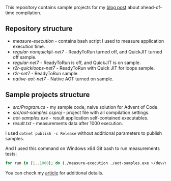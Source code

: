 This repository contains sample projects for my [blog post](https://flerka.github.io/personal-blog/2022-06-21-ahead-of-time-compilation/) about ahead-of-time compilation. 

## Repository structure
- *measure-execution* - contains bash script I used to measure application execution time.
- *regular-nonquickjit-net7* - ReadyToRun turned off, and QuickJIT turned off sample.
- *regular-net7* - ReadyToRun is off, and QuickJIT is on sample.
- *r2r-quickloops-net7* - ReadyToRun with Quick JIT for loops sample.
- *r2r-net7* - ReadyToRun sample.
- *native-aot-net7* - Native AOT turned on sample.

## Sample projects structure
- *src/Program.cs* - my sample code, naive solution for Advent of Code.
- *src/aot-samples.csproj* - project file with all compilation settings.
- *aot-samples.exe* - result application self-contained executables. 
- *result.txt* - measurements data after 1000 execution.

I used `dotnet publish -c Release` without additional parameters to publish samples. 

And I used this command on Windows x64 Git bash to run measurements tests:
 ```bash
 for run in {1..1000}; do (./measure-execution ./aot-samples.exe >/dev/null) &>> result.txt; done
```

You can check my [article](https://flerka.github.io/personal-blog/2022-06-21-ahead-of-time-compilation/) for additional details.